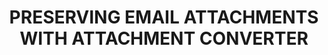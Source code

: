 ---
abstract: null
creators:
- Matt Teichman
- Ashley Gosselar
- Obi Obetta
- Nishchay Karle
date: null
document_url: https://www.ideals.illinois.edu/items/128257/bitstreams/428879/data.pdf
grand_parent: iPRES
institutions: []
keywords:
- email
- mime
- attachment
- digital preservation
- digital formats
landing_page_url: https://hdl.handle.net/2142/121053
language: eng
layout: publication
license: CC-BY 4.0 International
notes_url: null
parent: iPRES 2023
publication_type: paper
size: null
slides_url: null
source_name: iPRES
stream_url: null
title: PRESERVING EMAIL ATTACHMENTS WITH ATTACHMENT CONVERTER
year: 2023
---